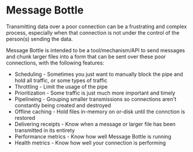 # Message Bottle

Transmitting data over a poor connection can be a frustrating and complex process, especially when that connection is not under the control of the person(s) sending the data.

Message Bottle is intended to be a tool/mechanism/API to send messages and chunk larger files into a form that can be sent over these poor connections, with the following features:

* Scheduling - Sometimes you just want to manually block the pipe and hold all traffic, or some types of traffic
* Throttling - Limit the usage of the pipe
* Prioritization - Some traffic is just much more important and timely
* Pipelineing - Grouping smaller transmissions so connections aren't constantly being created and destroyed
* Offline caching - Hold files in-memory on or-disk until the connction is restored
* Delivering receipts - Know when a message or larger file has been transmitted in its entirety
* Performance metrics - Know how well Message Bottle is running
* Health metrics - Know how well your connection is performing